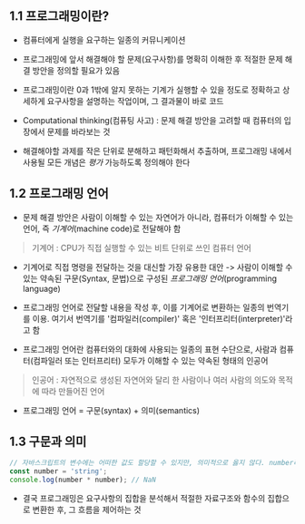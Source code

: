 ## 1.1 프로그래밍이란?

- 컴퓨터에게 실행을 요구하는 일종의 커뮤니케이션

- 프로그래밍에 앞서 해결해야 할 문제(요구사항)를 명확히 이해한 후 적절한 문제 해결 방안을 정의할 필요가 있음

- 프로그래밍이란 0과 1밖에 알지 못하는 기계가 실행할 수 있을 정도로 정확하고 상세하게 요구사항을 설명하는 작업이며, 그 결과물이 바로 코드

- Computational thinking(컴퓨팅 사고) : 문제 해결 방안을 고려할 때 컴퓨터의 입장에서 문제를 바라보는 것

- 해결해야할 과제를 작은 단위로 분해하고 패턴화해서 추출하며, 프로그래밍 내에서 사용될 모든 개념은 _평가_ 가능하도록 정의해야 한다

## 1.2 프로그래밍 언어

- 문제 해결 방안은 사람이 이해할 수 있는 자연어가 아니라, 컴퓨터가 이해할 수 있는 언어, 즉 _기계어_(machine code)로 전달해야 함

> 기계어 : CPU가 직접 실행할 수 있는 비트 단위로 쓰인 컴퓨터 언어

- 기계어로 직접 명령을 전달하는 것을 대신할 가장 유용한 대안 -> 사람이 이해할 수 있는 약속된 구문(Syntax, 문법)으로 구성된 _프로그래밍 언어_(programming language)

- 프로그래밍 언어로 전달할 내용을 작성 후, 이를 기계어로 변환하는 일종의 번역기를 이용. 여기서 번역기를 '컴파일러(compiler)' 혹은 '인터프리터(interpreter)'라고 함

- 프로그래밍 언어란 컴퓨터와의 대화에 사용되는 일종의 표현 수단으로, 사람과 컴퓨터(컴파일러 또는 인터프리터) 모두가 이해할 수 있는 약속된 형태의 인공어

> 인공어 : 자연적으로 생성된 자연어와 달리 한 사람이나 여러 사람의 의도와 목적에 따라 만들어진 언어

- 프로그래밍 언어 = 구문(syntax) + 의미(semantics)

## 1.3 구문과 의미

```javascript
// 자바스크립트의 변수에는 어떠한 값도 할당할 수 있지만, 의미적으로 옳지 않다. number라는 이름의 변수에 문자열(string)이 할당되어 있기 때문
const number = 'string';
console.log(number * number); // NaN
```

- 결국 프로그래밍은 요구사항의 집합을 분석해서 적절한 자료구조와 함수의 집합으로 변환한 후, 그 흐름을 제어하는 것
